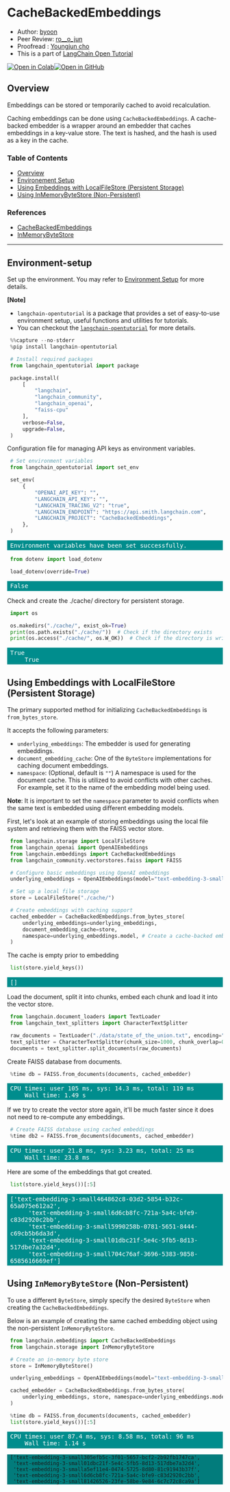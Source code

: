 <style>
.custom {
    background-color: #008d8d;
    color: white;
    padding: 0.25em 0.5em 0.25em 0.5em;
    white-space: pre-wrap;       /* css-3 */
    white-space: -moz-pre-wrap;  /* Mozilla, since 1999 */
    white-space: -pre-wrap;      /* Opera 4-6 */
    white-space: -o-pre-wrap;    /* Opera 7 */
    word-wrap: break-word;
}

pre {
    background-color: #027c7c;
    padding-left: 0.5em;
}

</style>

# CacheBackedEmbeddings

- Author: [byoon](https://github.com/acho98)
- Peer Review: [ro__o_jun](https://github.com/ro-jun)
- Proofread : [Youngjun cho](https://github.com/choincnp)
- This is a part of [LangChain Open Tutorial](https://github.com/LangChain-OpenTutorial/LangChain-OpenTutorial)

[![Open in Colab](https://colab.research.google.com/assets/colab-badge.svg)](https://colab.research.google.com/github/LangChain-OpenTutorial/LangChain-OpenTutorial/blob/main/08-Embedding/02-CacheBackedEmbeddings.ipynb)[![Open in GitHub](https://img.shields.io/badge/Open%20in%20GitHub-181717?style=flat-square&logo=github&logoColor=white)](https://github.com/LangChain-OpenTutorial/LangChain-OpenTutorial/blob/main/08-Embedding/02-CacheBackedEmbeddings.ipynb)
## Overview

Embeddings can be stored or temporarily cached to avoid recalculation.

Caching embeddings can be done using ```CacheBackedEmbeddings```. A cache-backed embedder is a wrapper around an embedder that caches embeddings in a key-value store. The text is hashed, and the hash is used as a key in the cache.

### Table of Contents

- [Overview](#overview)
- [Environement Setup](#environment-setup)
- [Using Embeddings with LocalFileStore (Persistent Storage)](#using-embeddings-with-localfilestore-persistent-storage)
- [Using InMemoryByteStore (Non-Persistent)](#using-inmemorybytestore-non-persistent)


### References

- [CacheBackedEmbeddings](https://python.langchain.com/api_reference/langchain/embeddings/langchain.embeddings.cache.CacheBackedEmbeddings.html)
- [InMemoryByteStore](https://python.langchain.com/api_reference/core/stores/langchain_core.stores.InMemoryByteStore.html)
----

## Environment-setup

Set up the environment. You may refer to [Environment Setup](https://wikidocs.net/257836) for more details.

**[Note]**
- ```langchain-opentutorial``` is a package that provides a set of easy-to-use environment setup, useful functions and utilities for tutorials. 
- You can checkout the [```langchain-opentutorial```](https://github.com/LangChain-OpenTutorial/langchain-opentutorial-pypi) for more details.

```python
%%capture --no-stderr
%pip install langchain-opentutorial
```

```python
# Install required packages
from langchain_opentutorial import package

package.install(
    [
        "langchain",
        "langchain_community",
        "langchain_openai",
        "faiss-cpu"
    ],
    verbose=False,
    upgrade=False,
)
```

Configuration file for managing API keys as environment variables.

```python
# Set environment variables
from langchain_opentutorial import set_env

set_env(
    {
        "OPENAI_API_KEY": "",
        "LANGCHAIN_API_KEY": "",
        "LANGCHAIN_TRACING_V2": "true",
        "LANGCHAIN_ENDPOINT": "https://api.smith.langchain.com",
        "LANGCHAIN_PROJECT": "CacheBackedEmbeddings",
    },
)
```

<pre class="custom">Environment variables have been set successfully.
</pre>

```python
from dotenv import load_dotenv

load_dotenv(override=True)
```




<pre class="custom">False</pre>



Check and create the ./cache/ directory for persistent storage.

```python
import os

os.makedirs("./cache/", exist_ok=True)
print(os.path.exists("./cache/"))  # Check if the directory exists
print(os.access("./cache/", os.W_OK))  # Check if the directory is writable
```

<pre class="custom">True
    True
</pre>

## Using Embeddings with LocalFileStore (Persistent Storage)

The primary supported method for initializing ```CacheBackedEmbeddings``` is ```from_bytes_store```.  

It accepts the following parameters:

- ```underlying_embeddings```: The embedder is used for generating embeddings.
- ```document_embedding_cache```: One of the ```ByteStore``` implementations for caching document embeddings.
- ```namespace```: (Optional, default is ```""```) A namespace is used for the document cache. This is utilized to avoid conflicts with other caches. For example, set it to the name of the embedding model being used.

**Note**: It is important to set the ```namespace``` parameter to avoid conflicts when the same text is embedded using different embedding models.

First, let's look at an example of storing embeddings using the local file system and retrieving them with the FAISS vector store.

```python
from langchain.storage import LocalFileStore
from langchain_openai import OpenAIEmbeddings
from langchain.embeddings import CacheBackedEmbeddings
from langchain_community.vectorstores.faiss import FAISS

# Configure basic embeddings using OpenAI embeddings
underlying_embeddings = OpenAIEmbeddings(model="text-embedding-3-small")

# Set up a local file storage
store = LocalFileStore("./cache/")

# Create embeddings with caching support
cached_embedder = CacheBackedEmbeddings.from_bytes_store(
    underlying_embeddings=underlying_embeddings, 
    document_embedding_cache=store, 
    namespace=underlying_embeddings.model, # Create a cache-backed embedder using the base embedding and storage
)
```

The cache is empty prior to embedding

```python
list(store.yield_keys())
```




<pre class="custom">[]</pre>



Load the document, split it into chunks, embed each chunk and load it into the vector store.


```python
from langchain.document_loaders import TextLoader
from langchain_text_splitters import CharacterTextSplitter

raw_documents = TextLoader("./data/state_of_the_union.txt", encoding="utf-8").load()
text_splitter = CharacterTextSplitter(chunk_size=1000, chunk_overlap=0)
documents = text_splitter.split_documents(raw_documents)
```

Create FAISS database from documents.

```python
%time db = FAISS.from_documents(documents, cached_embedder)
```

<pre class="custom">CPU times: user 105 ms, sys: 14.3 ms, total: 119 ms
    Wall time: 1.49 s
</pre>

If we try to create the vector store again, it'll be much faster since it does not need to re-compute any embeddings.


```python
# Create FAISS database using cached embeddings
%time db2 = FAISS.from_documents(documents, cached_embedder)
```

<pre class="custom">CPU times: user 21.8 ms, sys: 3.23 ms, total: 25 ms
    Wall time: 23.8 ms
</pre>

Here are some of the embeddings that got created.

```python
list(store.yield_keys())[:5]
```




<pre class="custom">['text-embedding-3-small464862c8-03d2-5854-b32c-65a075e612a2',
     'text-embedding-3-small6d6cb8fc-721a-5a4c-bfe9-c83d2920c2bb',
     'text-embedding-3-small5990258b-0781-5651-8444-c69cb5b6da3d',
     'text-embedding-3-small01dbc21f-5e4c-5fb5-8d13-517dbe7a32d4',
     'text-embedding-3-small704c76af-3696-5383-9858-6585616669ef']</pre>



## Using ```InMemoryByteStore``` (Non-Persistent)

To use a different ```ByteStore```, simply specify the desired ```ByteStore``` when creating the ```CacheBackedEmbeddings```.

Below is an example of creating the same cached embedding object using the non-persistent ```InMemoryByteStore```.



```python
from langchain.embeddings import CacheBackedEmbeddings
from langchain.storage import InMemoryByteStore

# Create an in-memory byte store
store = InMemoryByteStore()

underlying_embeddings = OpenAIEmbeddings(model="text-embedding-3-small")

cached_embedder = CacheBackedEmbeddings.from_bytes_store(
    underlying_embeddings, store, namespace=underlying_embeddings.model
)
```

```python
%time db = FAISS.from_documents(documents, cached_embedder)  
list(store.yield_keys())[:5]
```

<pre class="custom">CPU times: user 87.4 ms, sys: 8.58 ms, total: 96 ms
    Wall time: 1.14 s
</pre>




    ['text-embedding-3-small305efb5c-3f01-5657-bcf2-2b92fb1747ca',
     'text-embedding-3-small01dbc21f-5e4c-5fb5-8d13-517dbe7a32d4',
     'text-embedding-3-smalla5ef11e4-0474-5725-8d80-81c91943b37f',
     'text-embedding-3-small6d6cb8fc-721a-5a4c-bfe9-c83d2920c2bb',
     'text-embedding-3-small81426526-23fe-58be-9e84-6c7c72c8ca9a']


